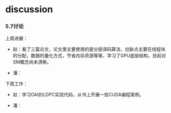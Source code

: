 # discussion

### **5.7讨论**

上周进展：

- 赵：看了三篇论文，论文里主要使用的是分层译码算法，创新点主要在线程块的分配，数据的量化方式，节省内存资源等等，学习了GPU底层结构，目前对SM概念尚未清晰。

- 潘：

下周工作：

- 赵：学习OAI的LDPC实现代码，从书上开展一些CUDA编程案例。

- 潘：
